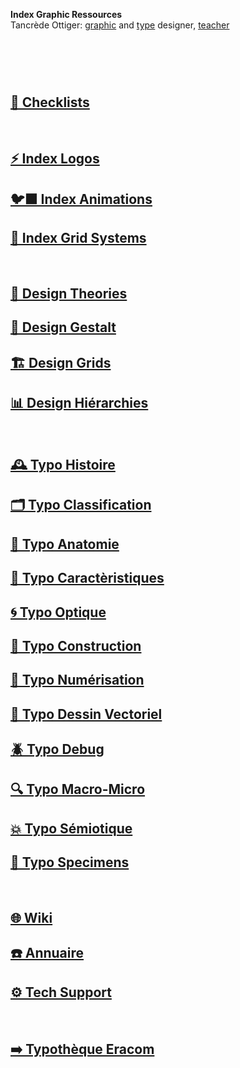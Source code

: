   **Index Graphic Ressources**  
  Tancrède Ottiger: [graphic](https://t-o.studio) and [type](https://t-o.supply) designer, [teacher](https://studioto.github.io)
# &nbsp;

<!---
## [🦚 Index Littérature Visuelle]()
## [💼 Portfolio](Student's projects)
--->

## [📝 Checklists](/check-things)
&nbsp;
## [⚡ Index Logos]()
## [🐦‍⬛ Index Animations]()
## [🏢 Index Grid Systems]()
&nbsp;
## [🔮 Design Theories](/)
## [🔲 Design Gestalt](/)
## [🏗️ Design Grids](/)
## [📊 Design Hiérarchies](/)
&nbsp;
## [🕰️ Typo Histoire](/overview-writing-history)
## [🗂️ Typo Classification](/classify-typefaces)
## [🔬 Typo Anatomie](/describe-typeface)
## [🧬 Typo Caractèristiques](/parameter-typeface)
## [🌀 Typo Optique](/correct-typeface)
## [🔨 Typo Construction](/construct-typeface)
## [📸 Typo Numérisation](/digitize-typeface)
## [📐 Typo Dessin Vectoriel](/draw-vectors)
## [🪲 Typo Debug](/debug-typefaces)
## [🔍 Typo Macro-Micro](/set-typeface)
## [💥 Typo Sémiotique](/denote-typeface)
## [🧪 Typo Specimens](/index-specimens)
&nbsp;
## [🌐 Wiki](/index-graphic-terminology)
## [☎️ Annuaire](/index-designers)
## [⚙️ Tech Support](/support-technology)
&nbsp;
## [➡️ Typothèque Eracom](http://typo.eracom.ch)
